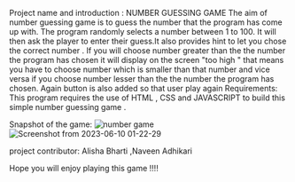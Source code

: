 Project name and introduction :
NUMBER GUESSING GAME 
The aim of  number guessing game is to guess the number that the program has come up with. The program randomly selects a number between 1 to 100. It will then ask the player to enter their guess.It also provides hint to let you chose the correct number .
If you will choose number greater than the the number the program has chosen it will display on the screen "too high " that means you have to choose number which is smaller than that number and vice versa if you choose number lesser than the the number the program has chosen.
Again button is also added so that user  play again
Requirements:
This program requires the use of  HTML , CSS and  JAVASCRIPT to build this simple number guessing game .

Snapshot of the game:
![number game]()
![Screenshot from 2023-06-10 01-22-29](https://github.com/NaveenChandraAdhikari/Front-End-Projects/assets/44281971/9f6ffc0d-989e-4175-8504-346c23ecd033)

project contributor:
Alisha Bharti ,Naveen Adhikari

Hope you will enjoy playing this game !!!!
